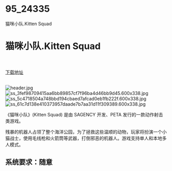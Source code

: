 # 95_24335
猫咪小队.Kitten Squad
# 猫咪小队.Kitten Squad
 <br/></br>
[下载地址](https://www.switch520.cc/article/24335 "下载地址")
<br/></br>

<p><img title="header.jpg" src="https://www.switch520.cc/muke_img/2021_11_09_4850d580ff933.jpg" alt="header.jpg"><br>
<img title="ss_3fef98709415aa6bb89857cf7f96ba4d46bb9d45.600x338.jpg" src="https://www.switch520.cc/muke_img/2021_11_09_c1d47f1139f1f.jpg" alt="ss_3fef98709415aa6bb89857cf7f96ba4d46bb9d45.600x338.jpg"><br>
<img title="ss_5c4718504a748bbd194cbaed7afcad0eb1fb222f.600x338.jpg" src="https://www.switch520.cc/muke_img/2021_11_09_9c9a43f986cf9.jpg" alt="ss_5c4718504a748bbd194cbaed7afcad0eb1fb222f.600x338.jpg"><br>
<img title="ss_61c7d138e410373957daade7b7aa31d11f309389.600x338.jpg" src="https://www.switch520.cc/muke_img/2021_11_09_5a9b2877d1479.jpg" alt="ss_61c7d138e410373957daade7b7aa31d11f309389.600x338.jpg"></p>
<p>《猫咪小队》(Kitten Squad) 是由 SAGENCY 开发、PETA 发行的一款动作射击类游戏。</p>
<p>残暴的机器人占领了整个海洋公园，为了拯救这些温顺的动物，玩家将扮演一个小猫战士，使用毛线枪和火箭筒等武器，打倒邪恶的机器人。游戏支持单人和本地多人模式。</p>
<h2>系统要求：随意</h2>



